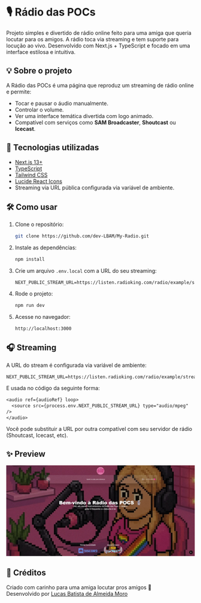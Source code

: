 # 🎙️ Rádio das POCs

Projeto simples e divertido de rádio online feito para uma amiga que queria locutar para os amigos. A rádio toca via streaming e tem suporte para locução ao vivo. Desenvolvido com Next.js + TypeScript e focado em uma interface estilosa e intuitiva.

## 💡 Sobre o projeto

A Rádio das POCs é uma página que reproduz um streaming de rádio online e permite:

- Tocar e pausar o áudio manualmente.
- Controlar o volume.
- Ver uma interface temática divertida com logo animado.
- Compatível com serviços como **SAM Broadcaster**, **Shoutcast** ou **Icecast**.

## 🚀 Tecnologias utilizadas

- [Next.js 13+](https://nextjs.org/)
- [TypeScript](https://www.typescriptlang.org/)
- [Tailwind CSS](https://tailwindcss.com/)
- [Lucide React Icons](https://lucide.dev/)
- Streaming via URL pública configurada via variável de ambiente.

## 🛠️ Como usar

1. Clone o repositório:
   ```bash
   git clone https://github.com/dev-LBAM/My-Radio.git
   ```

2. Instale as dependências:
   ```bash
   npm install
   ```

3. Crie um arquivo `.env.local` com a URL do seu streaming:
   ```env
   NEXT_PUBLIC_STREAM_URL=https://listen.radioking.com/radio/example/stream/example
   ```

4. Rode o projeto:
   ```bash
   npm run dev
   ```

5. Acesse no navegador:
   ```
   http://localhost:3000
   ```

## 🎧 Streaming

A URL do stream é configurada via variável de ambiente:

```env
NEXT_PUBLIC_STREAM_URL=https://listen.radioking.com/radio/example/stream/example
```

E usada no código da seguinte forma:

```tsx
<audio ref={audioRef} loop>
  <source src={process.env.NEXT_PUBLIC_STREAM_URL} type="audio/mpeg" />
</audio>
```

Você pode substituir a URL por outra compatível com seu servidor de rádio (Shoutcast, Icecast, etc).

## ✨ Preview

![Preview da Rádio](public/preview-page.jpeg)

## 🤝 Créditos

Criado com carinho para uma amiga locutar pros amigos 💜  
Desenvolvido por [Lucas Batista de Almeida Moro](https://github.com/dev-LBAM)
